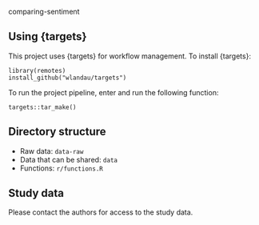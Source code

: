 comparing-sentiment

## Using {targets}

This project uses {targets} for workflow management. To install {targets}:

```{r}
library(remotes)
install_github("wlandau/targets")
```

To run the project pipeline, enter and run the following function:

`targets::tar_make()`

## Directory structure

- Raw data: `data-raw`
- Data that can be shared: `data`
- Functions: `r/functions.R`

## Study data

Please contact the authors for access to the study data.